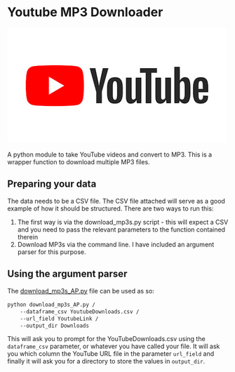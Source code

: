# Youtube MP3 Downloader
<img src='imgs/youtube.jpg'>

A python module to take YouTube videos and convert to MP3. This is a wrapper function to download multiple MP3 files. 

## Preparing your data
The data needs to be a CSV file. The CSV file attached will serve as a good example of how it should be structured. There are two ways to run this:
1. The first way is via the download_mp3s.py script - this will expect a CSV and you need to pass the relevant parameters to the function contained therein
2. Download MP3s via the command line. I have included an argument parser for this purpose.

## Using the argument parser
The <a href='https://github.com/StatsGary/Youtube_MP3_downloader/blob/main/download_mp3s_AP.py'>download_mp3s_AP.py</a> file can be used as so:

```
python download_mp3s_AP.py /
    --dataframe_csv YoutubeDownloads.csv /
    --url_field YoutubeLink /
    --output_dir Downloads
```

This will ask you to prompt for the YouTubeDownloads.csv using the  `dataframe_csv` parameter, or whatever you have called your file. It will ask you which column the YouTube URL file in the parameter `url_field` and finally it will ask you for a directory to store the values in `output_dir`.